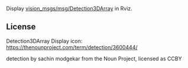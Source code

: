 Display [vision_msgs/msg/Detection3DArray](https://index.ros.org/p/vision_msgs/) in Rviz.

## License

Detection3DArray Display icon: https://thenounproject.com/term/detection/3600444/

detection by sachin modgekar from the Noun Project, licensed as CCBY